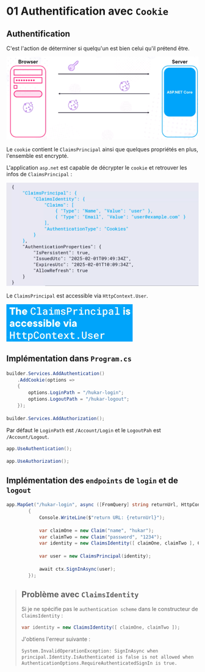 # 01 Authentification avec `Cookie`



## Authentification

C'est l'action de déterminer si quelqu'un est bien celui qu'il prétend être.

<img src="assets/cookie-first-schema-tgh.png" alt="cookie-first-schema-tgh" />

Le `cookie` contient le `ClaimsPrincipal` ainsi que quelques propriétés en plus, l'ensemble est encrypté.

L'application `asp.net` est capable de décrypter le `cookie` et retrouver les infos de `ClaimsPrincipal` :

<img src="assets/claims-principal-cookie-content-uia.png" alt="claims-principal-cookie-content-uia" />

Le `ClaimsPrincipal` est accessible via `HttpContext.User`.

<img src="assets/the-claims-principal-is-accessible-opl.png" alt="the-claims-principal-is-accessible-opl" style="zoom:33%;" />



## Implémentation dans `Program.cs`

```cs
builder.Services.AddAuthentication()
    .AddCookie(options =>
    {
        options.LoginPath = "/hukar-login";
        options.LogoutPath = "/hukar-logout";
    });

builder.Services.AddAuthorization();
```

Par défaut le `LoginPath` est `/Account/Login` et le `LogoutPah` est `/Account/Logout`.

```cs
app.UseAuthentication();

app.UseAuthorization();
```



## Implémentation des `endpoints` de `login` et de `logout`

```cs
app.MapGet("/hukar-login", async ([FromQuery] string returnUrl, HttpContext ctx) =>
        {
            Console.WriteLine($"return URL: {returnUrl}");

            var claimOne = new Claim("name", "hukar");
            var claimTwo = new Claim("password", "1234");
            var identity = new ClaimsIdentity([ claimOne, claimTwo ], CookieAuthenticationDefaults.AuthenticationScheme);

            var user = new ClaimsPrincipal(identity);
            
            await ctx.SignInAsync(user);
        });
```




> ## Problème avec `ClaimsIdentity`
>
> Si je ne spécifie pas le `authentication scheme` dans le constructeur de `ClaimsIdentity` :
>
> ```cs
> var identity = new ClaimsIdentity([ claimOne, claimTwo ]);
> ```
>
> J'obtiens l'erreur suivante :
>
> ```
> System.InvalidOperationException: SignInAsync when principal.Identity.IsAuthenticated is false is not allowed when AuthenticationOptions.RequireAuthenticatedSignIn is true.
> ```
>
> 

































